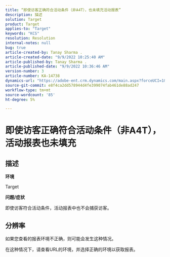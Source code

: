 ```yaml
---
title: “即使访客正确符合活动条件（非A4T），也未填充活动报表”
description: 描述
solution: Target
product: Target
applies-to: "Target"
keywords: "KCS"
resolution: Resolution
internal-notes: null
bug: true
article-created-by: Tanay Sharma .
article-created-date: "9/9/2022 10:25:40 AM"
article-published-by: Tanay Sharma .
article-published-date: "9/9/2022 10:36:46 AM"
version-number: 3
article-number: KA-14738
dynamics-url: "https://adobe-ent.crm.dynamics.com/main.aspx?forceUCI=1&pagetype=entityrecord&etn=knowledgearticle&id=20c1b4bc-2930-ed11-9db1-002248086735"
source-git-commit: e8f4ca2dd578944d4fe399074fab461de88ad247
workflow-type: tm+mt
source-wordcount: '85'
ht-degree: 5%

---
```


# 即使访客正确符合活动条件（非A4T），活动报表也未填充

## 描述


<b>环境</b>

Target



<b>问题/症状</b>

即使访客符合活动条件，活动报表中也不会捕获访客。


## 分辨率


如果您查看的报表环境不正确，则可能会发生这种情况。



在这种情况下，请查看URL的环境，并选择正确的环境以获取报表。
